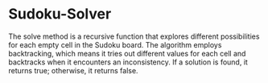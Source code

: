 # Sudoku-Solver

The solve method is a recursive function that explores different possibilities for each empty cell in the Sudoku board. The algorithm employs backtracking, which means it tries out different values for each cell and backtracks when it encounters an inconsistency. If a solution is found, it returns true; otherwise, it returns false.
